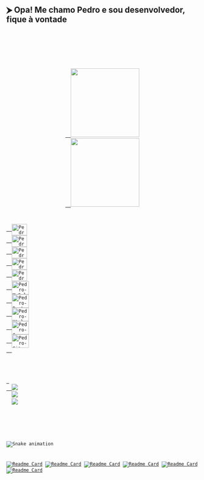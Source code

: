 ## ⮞ Opa! Me chamo Pedro e sou desenvolvedor, fique à vontade <CODE />
<br />
<br />
<div align="center">
  <a href="https://github.com/PedroLaraa">
  <img height="180em" src="https://github-readme-stats.vercel.app/api?username=PedroLaraa&show_icons=true&theme=ocean_dark&include_all_commits=true&count_private=true"/>
  <img height="180em" src="https://github-readme-stats.vercel.app/api/top-langs/?username=PedroLaraa&layout=compact&langs_count=7&theme=ocean_dark"/>
</div>
<div style="display: inline_block"><br>
  <img align="center" alt="Pedro-Js" height="30" width="40"
       src="https://cdn.jsdelivr.net/gh/devicons/devicon/icons/javascript/javascript-original.svg" />
  <img align="center" alt="Pedro-Py" height="30" width="40"
       src="https://cdn.jsdelivr.net/gh/devicons/devicon/icons/python/python-original.svg" />
  <img align="center" alt="Pedro-Node" height="30" width="40"
       src="https://cdn.jsdelivr.net/gh/devicons/devicon/icons/nodejs/nodejs-original.svg" />
  <img align="center" alt="Pedro-Express" height="30" width="40"
       src="https://cdn.jsdelivr.net/gh/devicons/devicon/icons/express/express-original.svg" />
  <img align="center" alt="Pedro-React" height="30" width="40"
       src="https://cdn.jsdelivr.net/gh/devicons/devicon/icons/react/react-original.svg" />
  <img align="center" alt="Pedro-MySql" height="35" width="45"
       src="https://cdn.jsdelivr.net/gh/devicons/devicon/icons/mysql/mysql-original-wordmark.svg" />
  <img align="center" alt="Pedro-Bootstrap" height="35" width="45"
       src="https://cdn.jsdelivr.net/gh/devicons/devicon/icons/bootstrap/bootstrap-original.svg" />
  <img align="center" alt="Pedro-Html" height="35" width="45"
       src="https://cdn.jsdelivr.net/gh/devicons/devicon/icons/html5/html5-original.svg" />
  <img align="center" alt="Pedro-Css" height="35" width="45"
       src="https://cdn.jsdelivr.net/gh/devicons/devicon/icons/css3/css3-original.svg" />
  <img align="center" alt="Pedro-Git" height="35" width="45"
       src="https://cdn.jsdelivr.net/gh/devicons/devicon/icons/git/git-original.svg" />
  </div>
  
##
  
<div> 
  <a href="https://www.instagram.com/pedrinlara_" target="_blank"><img src="https://img.shields.io/badge/-Instagram-%23E4405F?style=for-the-badge&logo=instagram&logoColor=white" target="_blank"></a>
  <a href="https://linkedin.com/in/pedro-lara-497723176/" target="_blank"><img src="https://img.shields.io/badge/-LinkedIn-%230077B5?style=for-the-badge&logo=linkedin&logoColor=white" target="_blank"></a> 
  <a href = "mailto:pedroalveslara@gmail.com"><img src="https://img.shields.io/badge/-Gmail-%23333?style=for-the-badge&logo=gmail&logoColor=white" target="_blank"></a>
  
</div>
  
##
  
![Snake animation](https://github.com/PedroLaraa/PedroLaraa/blob/output/github-contribution-grid-snake.svg)
  
[![Readme Card](https://github-readme-stats.vercel.app/api/pin/?username=PedroLaraa&repo=crud-exper&theme=ocean_dark)](https://github.com/PedroLaraa/crud-exper)
[![Readme Card](https://github-readme-stats.vercel.app/api/pin/?username=PedroLaraa&repo=Detector-De-Rostos&theme=ocean_dark)](https://github.com/PedroLaraa/Detector-De-Rostos)
[![Readme Card](https://github-readme-stats.vercel.app/api/pin/?username=PedroLaraa&repo=CursoJsUdemy&theme=ocean_dark)](https://github.com/PedroLaraa/CursoJsUdemy)
[![Readme Card](https://github-readme-stats.vercel.app/api/pin/?username=PedroLaraa&repo=Curso-MachineLearning-Alura&theme=ocean_dark)](https://github.com/PedroLaraa/Curso-MachineLearning-Alura)
[![Readme Card](https://github-readme-stats.vercel.app/api/pin/?username=PedroLaraa&repo=RECOMENDADOR-DE-MUSICAS&theme=ocean_dark)](https://github.com/PedroLaraa/RECOMENDADOR-DE-MUSICAS)
[![Readme Card](https://github-readme-stats.vercel.app/api/pin/?username=PedroLaraa&repo=Estudos-De-Java-Faculdade&theme=ocean_dark)](https://github.com/PedroLaraa/Estudos-De-Java-Faculdade)
